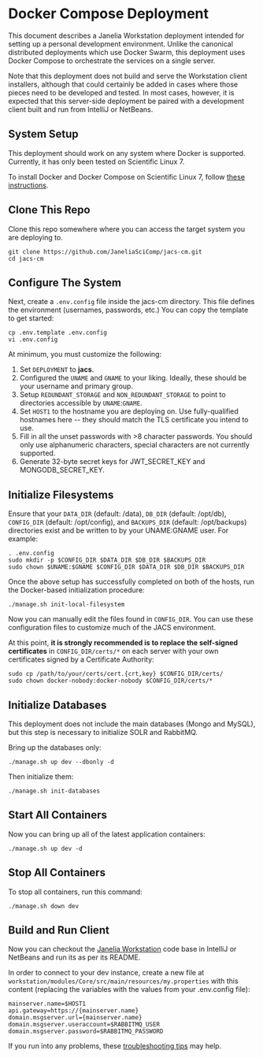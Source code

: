 # Docker Compose Deployment

This document describes a Janelia Workstation deployment intended for setting up a personal development environment. Unlike the canonical distributed deployments which use Docker Swarm, this deployment uses Docker Compose to orchestrate the services on a single server.

Note that this deployment does not build and serve the Workstation client installers, although that could certainly be added in cases where those pieces need to be developed and tested. In most cases, however, it is expected that this server-side deployment be paired with a development client built and run from IntelliJ or NetBeans.


## System Setup

This deployment should work on any system where Docker is supported. Currently, it has only been tested on Scientific Linux 7.

To install Docker and Docker Compose on Scientific Linux 7, follow [these instructions](InstallingDockerSL7.md).


## Clone This Repo

Clone this repo somewhere where you can access the target system you are deploying to.

```
git clone https://github.com/JaneliaSciComp/jacs-cm.git
cd jacs-cm
```


## Configure The System

Next, create a `.env.config` file inside the jacs-cm directory. This file defines the environment (usernames, passwords, etc.) You can copy the template to get started:
```
cp .env.template .env.config
vi .env.config
```

At minimum, you must customize the following:
1. Set `DEPLOYMENT` to **jacs**.
2. Configured the `UNAME` and `GNAME` to your liking. Ideally, these should be your username and primary group.
3. Setup `REDUNDANT_STORAGE` and `NON_REDUNDANT_STORAGE` to point to directories accessible by `UNAME`:`GNAME`.
4. Set `HOST1` to the hostname you are deploying on. Use fully-qualified hostnames here -- they should match the TLS certificate you intend to use.
5. Fill in all the unset passwords with >8 character passwords. You should only use alphanumeric characters, special characters are not currently supported.
6. Generate 32-byte secret keys for JWT_SECRET_KEY and MONGODB_SECRET_KEY.


## Initialize Filesystems

Ensure that your `DATA_DIR` (default: /data), `DB_DIR` (default: /opt/db), `CONFIG_DIR` (default: /opt/config), and `BACKUPS_DIR` (default: /opt/backups) directories exist and be written to by your UNAME:GNAME user. For example:

```
. .env.config
sudo mkdir -p $CONFIG_DIR $DATA_DIR $DB_DIR $BACKUPS_DIR
sudo chown $UNAME:$GNAME $CONFIG_DIR $DATA_DIR $DB_DIR $BACKUPS_DIR
```

Once the above setup has successfully completed on both of the hosts, run the Docker-based initialization procedure:
```
./manage.sh init-local-filesystem
```

Now you can manually edit the files found in `CONFIG_DIR`. You can use these configuration files to customize much of the JACS environment.

At this point, **it is strongly recommended is to replace the self-signed certificates** in `CONFIG_DIR/certs/*` on each server with your own certificates signed by a Certificate Authority:
```
sudo cp /path/to/your/certs/cert.{crt,key} $CONFIG_DIR/certs/
sudo chown docker-nobody:docker-nobody $CONFIG_DIR/certs/*
```

## Initialize Databases

This deployment does not include the main databases (Mongo and MySQL), but this step is necessary to initialize SOLR and RabbitMQ.

Bring up the databases only:
```
./manage.sh up dev --dbonly -d
```

Then initialize them:
```
./manage.sh init-databases
```


## Start All Containers

Now you can bring up all of the latest application containers:
```
./manage.sh up dev -d
```


## Stop All Containers

To stop all containers, run this command:
```
./manage.sh down dev
```


## Build and Run Client

Now you can checkout the [Janelia Workstation](https://github.com/JaneliaSciComp/workstation) code base in IntelliJ or NetBeans and run its as per its README.

In order to connect to your dev instance, create a new file at `workstation/modules/Core/src/main/resources/my.properties` with this content (replacing the variables with the values from your .env.config file):
```
mainserver.name=$HOST1
api.gateway=https://{mainserver.name}
domain.msgserver.url={mainserver.name}
domain.msgserver.useraccount=$RABBITMQ_USER
domain.msgserver.password=$RABBITMQ_PASSWORD
```

If you run into any problems, these [troubleshooting tips](Troubleshooting.md) may help.


